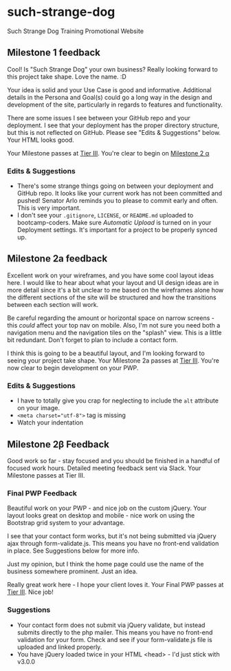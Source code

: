# such-strange-dog
Such Strange Dog Training Promotional Website

## Milestone 1 feedback
Cool! Is "Such Strange Dog" your own business? Really looking forward to this project take shape. Love the name. :D

Your idea is solid and your Use Case is good and informative. Additional details in the Persona and Goal(s) could go a long way in the design and development of the site, particularly in regards to features and functionality.

There are some issues I see between your GitHub repo and your deployment. I see that your deployment has the proper directory structure, but this is not reflected on GitHub. Please see "Edits &amp; Suggestions" below. Your HTML looks good.

Your Milestone passes at [Tier III](https://bootcamp-coders.cnm.edu/projects/personal/rubric/). You're clear to begin on [Milestone 2 &alpha;](https://bootcamp-coders.cnm.edu/projects/personal/milestone-two/) 

### Edits &amp; Suggestions
- There's some strange things going on between your deployment and GitHub repo. It looks like your current work has not been committed and pushed! Senator Arlo reminds you to please to commit early and often. This is very important.
- I don't see your `.gitignore`, `LICENSE`, or `README.md` uploaded to bootcamp-coders. Make sure *Automatic Upload* is turned on in your Deployment settings. It's important for a project to be properly synced up.

## Milestone 2a feedback
Excellent work on your wireframes, and you have some cool layout ideas here. I would like to hear about what your layout and UI design ideas are in more detail since it's a bit unclear to me based on the wireframes alone how the different sections of the site will be structured and how the transitions between each section will work.

Be careful regarding the amount or horizontal space on narrow screens - this _could_ affect your top nav on mobile. Also, I'm not sure you need both a navigation menu and the navigation tiles on the "splash" view. This is a little bit redundant. Don't forget to plan to include a contact form.

I think this is going to be a beautiful layout, and I'm looking forward to seeing your project take shape. Your Milestone 2a passes at [Tier III](https://bootcamp-coders.cnm.edu/projects/personal/rubric). You're now clear to begin development on your PWP.

### Edits &amp; Suggestions
- I have to totally give you crap for neglecting to include the `alt` attribute on your image.
- `<meta charset="utf-8">` tag is missing
- Watch your indentation

## Milestone 2&beta; Feedback
Good work so far - stay focused and you should be finished in a handful of focused work hours. Detailed meeting feedback sent via Slack. Your Milestone passes at Tier III.

### Final PWP Feedback

Beautiful work on your PWP - and nice job on the custom jQuery. Your layout looks great on desktop and mobile - nice work on using the Bootstrap grid system to your advantage.

I see that your contact form works, but it's not being submitted via jQuery ajax through form-validate.js. This means you have no front-end validation in place. See Suggestions below for more info. 

Just my opinion, but I think the home page could use the name of the business somewhere prominent. Just an idea.

Really great work here - I hope your client loves it. Your Final PWP passes at [Tier III](https://bootcamp-coders.cnm.edu/projects/personal/rubric/). Nice job!

### Suggestions
- Your contact form does not submit via jQuery validate, but instead submits directly to the php mailer. This means you have no front-end validation for your form. Check and see if your form-validate.js file is uploaded and linked properly.
- You have jQuery loaded twice in your HTML &lt;head&gt; - I'd just stick with v3.0.0
